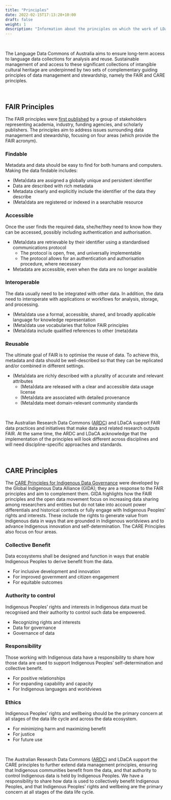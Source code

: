 ```yaml
---
title: "Principles"
date: 2022-02-15T17:13:28+10:00
draft: false
weight: 1
description: "Information about the principles on which the work of LDaCA is based."
---
```


<br>

The Language Data Commons of Australia aims to ensure long-term access to language data collections for analysis and reuse. Sustainable management of and access to these significant collections of intangible cultural heritage are underpinned by two sets of complementary guiding principles of data management and stewardship, namely the FAIR and CARE principles.

<br>

## FAIR Principles

The FAIR principles were [first published](https://www.nature.com/articles/sdata201618) by a group of stakeholders representing academia, industry, funding agencies, and scholarly publishers. The principles aim to address issues surrounding data management and stewardship, focusing on four areas (which provide the FAIR acronym).
<br />

### Findable

Metadata and data should be easy to find for both humans and computers. Making the data findable includes:

- (Meta)data are assigned a globally unique and persistent identifier
- Data are described with rich metadata
- Metadata clearly and explicitly include the identifier of the data they
  describe
- (Meta)data are registered or indexed in a searchable resource
  <br />

### Accessible

Once the user finds the required data, she/he/they need to know how they can be accessed, possibly including authentication and authorisation.

- (Meta)data are retrievable by their identifier using a standardised communications protocol
  - The protocol is open, free, and universally implementable
  - The protocol allows for an authentication and authorisation procedure, where necessary
- Metadata are accessible, even when the data are no longer available
  <br />

### Interoperable

The data usually need to be integrated with other data. In addition, the data need to interoperate with applications or workflows for analysis, storage, and processing.

- (Meta)data use a formal, accessible, shared, and broadly applicable language for knowledge representation
- (Meta)data use vocabularies that follow FAIR principles
- (Meta)data include qualified references to other (meta)data
  <br />

### Reusable

The ultimate goal of FAIR is to optimise the reuse of data. To achieve this, metadata and data should be well-described so that they can be replicated and/or combined in different settings.

- (Meta)data are richly described with a plurality of accurate and relevant attributes
  - (Meta)data are released with a clear and accessible data usage license
  - (Meta)data are associated with detailed provenance
  - (Meta)data meet domain-relevant community standards

<br>

The Australian Research Data Commons ([ARDC](https://ardc.edu.au/)) and LDaCA support FAIR data practices and initiatives that make data and related research outputs FAIR. At the same time, the ARDC and LDaCA acknowledge that the implementation of the principles will look different across disciplines and will need discipline-specific approaches and standards.

<br>

## CARE Principles

The [CARE Principles for Indigenous Data Governance](https://www.gida-global.org/care) were developed by the Global Indigenous Data Alliance (GIDA); they are a response to the FAIR principles and aim to complement them. GIDA highlights how the FAIR principles and the open data movement focus on increasing data sharing among researchers and entities but do not take into account power differentials and historical contexts or fully engage with Indigenous Peoples’ rights and interests. These include the rights to generate value from Indigenous data in ways that are grounded in Indigenous worldviews and to advance Indigenous innovation and self-determination. The CARE Principles also focus on four areas.
<br />

### Collective Benefit

Data ecosystems shall be designed and function in ways that enable Indigenous Peoples to derive benefit from the data.

- For inclusive development and innovation
- For improved government and citizen engagement
- For equitable outcomes
  <br />

### Authority to control

Indigenous Peoples’ rights and interests in Indigenous data must be recognised and their authority to control such data be empowered.

- Recognizing rights and interests
- Data for governance
- Governance of data
  <br />

### Responsibility

Those working with Indigenous data have a responsibility to share how those data are used to support Indigenous Peoples’ self-determination and collective benefit.

- For positive relationships
- For expanding capability and capacity
- For Indigenous languages and worldviews
  <br />

### Ethics

Indigenous Peoples’ rights and wellbeing should be the primary concern at all stages of the data life cycle and across the data ecosystem.

- For minimizing harm and maximizing benefit
- For justice
- For future use

<br>

The Australian Research Data Commons ([ARDC](https://ardc.edu.au/)) and LDaCA support the CARE principles to further extend data management principles, ensuring that Indigenous communities benefit from the data, and that authority to control Indigenous data is held by Indigenous Peoples. We have a responsibility to share how data is used to collectively benefit Indigenous Peoples, and that Indigenous Peoples' rights and wellbeing are the primary concern at all stages of the data life cycle.

<br>
